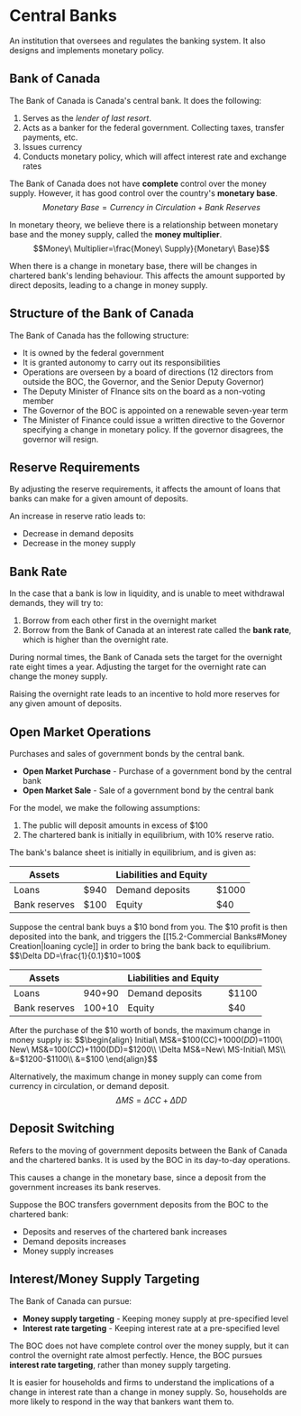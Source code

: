 # Central Banks
An institution that oversees and regulates the banking system. It also designs and implements monetary policy.

## Bank of Canada
The Bank of Canada is Canada's central bank. It does the following:
1. Serves as the *lender of last resort*.
2. Acts as a banker for the federal government. Collecting taxes, transfer payments, etc.
3. Issues currency
4. Conducts monetary policy, which will affect interest rate and exchange rates

The Bank of Canada does not have **complete** control over the money supply. However, it has good control over the country's **monetary base**.
$$Monetary\ Base=Currency\ in\ Circulation+Bank\ Reserves$$

In monetary theory, we believe there is a relationship between monetary base and the money supply, called the **money multiplier**.
$$Money\ Multiplier=\frac{Money\ Supply}{Monetary\ Base}$$

When there is a change in monetary base, there will be changes in chartered bank's lending behaviour. This affects the amount supported by direct deposits, leading to a change in money supply.

## Structure of the Bank of Canada
The Bank of Canada has the following structure:
* It is owned by the federal government
* It is granted autonomy to carry out its responsibilities
* Operations are overseen by a board of directions (12 directors from outside the BOC, the Governor, and the Senior Deputy Governor)
* The Deputy Minister of FInance sits on the board as a non-voting member
* The Governor of the BOC is appointed on a renewable seven-year term
* The Minister of Finance could issue a written directive to the Governor specifying a change in monetary policy. If the governor disagrees, the governor will resign.

## Reserve Requirements
By adjusting the reserve requirements, it affects the amount of loans that banks can make for a given amount of deposits.

An increase in reserve ratio leads to:
* Decrease in demand deposits
* Decrease in the money supply

## Bank Rate
In the case that a bank is low in liquidity, and is unable to meet withdrawal demands, they will try to:
1. Borrow from each other first in the overnight market
2. Borrow from the Bank of Canada at an interest rate called the **bank rate**, which is higher than the overnight rate.

During normal times, the Bank of Canada sets the target for the overnight rate eight times a year. Adjusting the target for the overnight rate can change the money supply.

Raising the overnight rate leads to an incentive to hold more reserves for any given amount of deposits.

## Open Market Operations
Purchases and sales of government bonds by the central bank. 
* **Open Market Purchase** - Purchase of a government bond by the central bank
* **Open Market Sale** - Sale of a government bond by the central bank

For the model, we make the following assumptions:
1. The public will deposit amounts in excess of $100
2. The chartered bank is initially in equilibrium, with $10\%$ reserve ratio.

The bank's balance sheet is initially in equilibrium, and is given as:

|Assets| |Liabilities and Equity| |
|---|---|---|---|
|Loans|$940|Demand deposits|$1000|
|Bank reserves|$100|Equity|$40|

Suppose the central bank buys a $10 bond from you. The $10 profit is then deposited into the bank, and triggers the [[15.2-Commercial Banks#Money Creation|loaning cycle]] in order to bring the bank back to equilibrium.
$$\Delta DD=\frac{1}{0.1}$10=$100$$

|Assets| |Liabilities and Equity| |
|---|---|---|---|
|Loans|$940+$90|Demand deposits|$1100|
|Bank reserves|$100+$10|Equity|$40|

After the purchase of the $10 worth of bonds, the maximum change in money supply is:
$$\begin{align}
Initial\ MS&=$100(CC)+$1000(DD)=$1100\\
New\ MS&=$100(CC)+$1100(DD)=$1200\\
\Delta MS&=New\ MS-Initial\ MS\\
&=$1200-$1100\\
&=$100
\end{align}$$

Alternatively, the maximum change in money supply can come from currency in circulation, or demand deposit.
$$\Delta MS=\Delta CC+\Delta DD$$

## Deposit Switching
Refers to the moving of government deposits between the Bank of Canada and the chartered banks. It is used by the BOC in its day-to-day operations.

This causes a change in the monetary base, since a deposit from the government increases its bank reserves.

Suppose the BOC transfers government deposits from the BOC to the chartered bank:
* Deposits and reserves of the chartered bank increases
* Demand deposits increases
* Money supply increases

## Interest/Money Supply Targeting
The Bank of Canada can pursue:
* **Money supply targeting** - Keeping money supply at pre-specified level
* **Interest rate targeting** - Keeping interest rate at a pre-specified level

The BOC does not have complete control over the money supply, but it can control the overnight rate almost perfectly. Hence, the BOC pursues **interest rate targeting**, rather than money supply targeting.

It is easier for households and firms to understand the implications of a change in interest rate than a change in money supply. So, households are more likely to respond in the way that bankers want them to.
